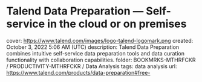 # Talend Data Preparation — Self-service in the cloud or on premises

cover: https://www.talend.com/images/logo-talend-logomark.png
created: October 3, 2022 5:06 AM (UTC)
description: Talend Data Preparation combines intuitive self-service data preparation tools and data curation functionality with collaboration capabilities.
folder: BOOKMRKS-MTHRFCKR / PRODUCTIVITY-MTHRFCKR / Data Analysis
tags: data analysis
url: https://www.talend.com/products/data-preparation#free-